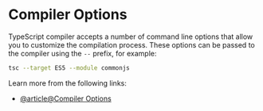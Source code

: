 # Compiler Options

TypeScript compiler accepts a number of command line options that allow you to customize the compilation process. These options can be passed to the compiler using the `--` prefix, for example:

```bash
tsc --target ES5 --module commonjs
```

Learn more from the following links:

- [@article@Compiler Options](https://www.typescriptlang.org/docs/handbook/compiler-options.html)
